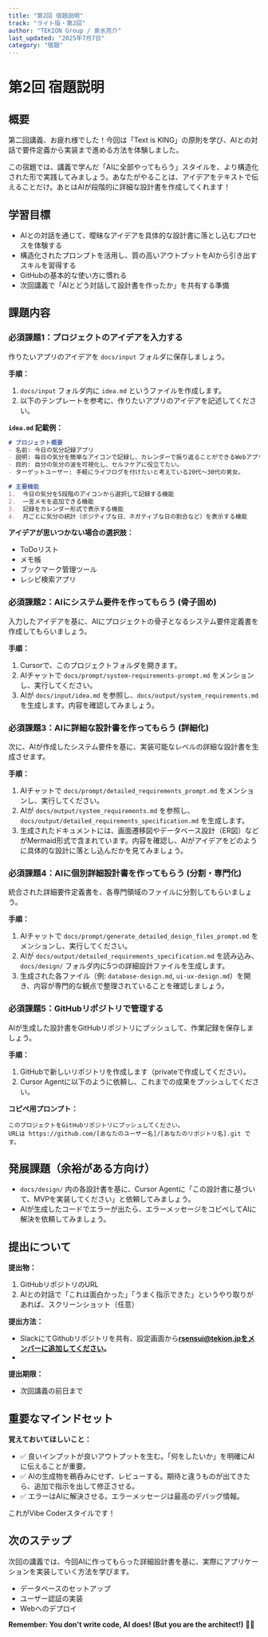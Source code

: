 ```yaml
---
title: "第2回 宿題説明"
track: "ライト版・第2回"
author: "TEKION Group / 泉水亮介"
last_updated: "2025年7月7日"
category: "宿題"
---
```


# 第2回 宿題説明

## 概要
第二回講義、お疲れ様でした！今回は「Text is KING」の原則を学び、AIとの対話で要件定義から実装まで進める方法を体験しました。

この宿題では、講義で学んだ「AIに全部やってもらう」スタイルを、より構造化された形で実践してみましょう。あなたがやることは、アイデアをテキストで伝えることだけ。あとはAIが段階的に詳細な設計書を作成してくれます！

## 学習目標
- AIとの対話を通じて、曖昧なアイデアを具体的な設計書に落とし込むプロセスを体験する
- 構造化されたプロンプトを活用し、質の高いアウトプットをAIから引き出すスキルを習得する
- GitHubの基本的な使い方に慣れる
- 次回講義で「AIとどう対話して設計書を作ったか」を共有する準備

## 課題内容

### 必須課題1：プロジェクトのアイデアを入力する
作りたいアプリのアイデアを `docs/input` フォルダに保存しましょう。

**手順：**
1.  `docs/input` フォルダ内に `idea.md` というファイルを作成します。
2.  以下のテンプレートを参考に、作りたいアプリのアイデアを記述してください。

**`idea.md` 記載例：**
```markdown
# プロジェクト概要
- 名前: 今日の気分記録アプリ
- 説明: 毎日の気分を簡単なアイコンで記録し、カレンダーで振り返ることができるWebアプリ。
- 目的: 自分の気分の波を可視化し、セルフケアに役立てたい。
- ターゲットユーザー: 手軽にライフログを付けたいと考えている20代〜30代の男女。

# 主要機能
1.  今日の気分を5段階のアイコンから選択して記録する機能
2.  一言メモを追加できる機能
3.  記録をカレンダー形式で表示する機能
4.  月ごとに気分の統計（ポジティブな日、ネガティブな日の割合など）を表示する機能
```
**アイデアが思いつかない場合の選択肢：**
- ToDoリスト
- メモ帳
- ブックマーク管理ツール
- レシピ検索アプリ

### 必須課題2：AIにシステム要件を作ってもらう (骨子固め)
入力したアイデアを基に、AIにプロジェクトの骨子となるシステム要件定義書を作成してもらいましょう。

**手順：**
1.  Cursorで、このプロジェクトフォルダを開きます。
2.  AIチャットで `docs/prompt/system-requirements-prompt.md` をメンションし、実行してください。
3.  AIが `docs/input/idea.md` を参照し、`docs/output/system_requirements.md` を生成します。内容を確認してみましょう。

### 必須課題3：AIに詳細な設計書を作ってもらう (詳細化)
次に、AIが作成したシステム要件を基に、実装可能なレベルの詳細な設計書を生成させます。

**手順：**
1.  AIチャットで `docs/prompt/detailed_requirements_prompt.md` をメンションし、実行してください。
2.  AIが `docs/output/system_requirements.md` を参照し、`docs/output/detailed_requirements_specification.md` を生成します。
3.  生成されたドキュメントには、画面遷移図やデータベース設計（ER図）などがMermaid形式で含まれています。内容を確認し、AIがアイデアをどのように具体的な設計に落とし込んだかを見てみましょう。

### 必須課題4：AIに個別詳細設計書を作ってもらう (分割・専門化)
統合された詳細要件定義書を、各専門領域のファイルに分割してもらいましょう。

**手順：**
1.  AIチャットで `docs/prompt/generate_detailed_design_files_prompt.md` をメンションし、実行してください。
2.  AIが `docs/output/detailed_requirements_specification.md` を読み込み、`docs/design/` フォルダ内に5つの詳細設計ファイルを生成します。
3.  生成された各ファイル（例: `database-design.md`, `ui-ux-design.md`）を開き、内容が専門的な観点で整理されていることを確認しましょう。

### 必須課題5：GitHubリポジトリで管理する
AIが生成した設計書をGitHubリポジトリにプッシュして、作業記録を保存しましょう。

**手順：**
1.  GitHubで新しいリポジトリを作成します（privateで作成してください）。
2.  Cursor Agentに以下のように依頼し、これまでの成果をプッシュしてください。

**コピペ用プロンプト：**
```
このプロジェクトをGitHubリポジトリにプッシュしてください。
URLは https://github.com/[あなたのユーザー名]/[あなたのリポジトリ名].git です。
```

## 発展課題（余裕がある方向け）
- `docs/design/` 内の各設計書を基に、Cursor Agentに「この設計書に基づいて、MVPを実装してください」と依頼してみましょう。
- AIが生成したコードでエラーが出たら、エラーメッセージをコピペしてAIに解決を依頼してみましょう。

## 提出について

**提出物：**
1.  GitHubリポジトリのURL
2.  AIとの対話で「これは面白かった」「うまく指示できた」というやり取りがあれば、スクリーンショット（任意）

**提出方法：**
- SlackにてGithubリポジトリを共有、設定画面から**rsensui@tekion.jpをメンバーに追加してください。**
- 

**提出期限：**
- 次回講義の前日まで

## 重要なマインドセット

**覚えておいてほしいこと：**
- ✅ 良いインプットが良いアウトプットを生む。「何をしたいか」を明確にAIに伝えることが重要。
- ✅ AIの生成物を鵜呑みにせず、レビューする。期待と違うものが出てきたら、追加で指示を出して修正させる。
- ✅ エラーはAIに解決させる。エラーメッセージは最高のデバッグ情報。

これがVibe Coderスタイルです！

## 次のステップ
次回の講義では、今回AIに作ってもらった詳細設計書を基に、実際にアプリケーションを実装していく方法を学びます。
- データベースのセットアップ
- ユーザー認証の実装
- Webへのデプロイ

**Remember: You don't write code, AI does! (But you are the architect!)** 🤖✨